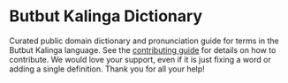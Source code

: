 
# Butbut Kalinga Dictionary

Curated public domain dictionary and pronunciation guide for terms in the Butbut Kalinga language. See the [contributing guide](https://github.com/drumworkteam/term/blob/make/.github/contributing.md) for details on how to contribute. We would love your support, even if it is just fixing a word or adding a single definition. Thank you for all your help!